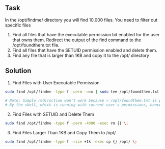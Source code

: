 ## Task
In the /opt/findme/ directory you will find 10,000 files. You need to filter out specific files

1. Find all files that have the executable permission bit enabled for the user that owns them. Redirect the output of the find command to the /opt/foundthem.txt file.
2. Find all files that have the SETUID permission enabled and delete them.
3. Find any file that is larger than 1KB and copy it to the /opt/ directory

## Solution
1. Find Files with User Executable Permission
```bash
sudo find /opt/findme -type f -perm -u=x | sudo tee /opt/foundthem.txt > /dev/null

# Note: Simple redirection won't work because > /opt/foundthem.txt is processed
# By the shell, which is running with current user's permissions, hence usage of sudo tee
```
2. Find Files with SETUID and Delete Them
```bash
sudo find /opt/findme -type f -perm -4000 -exec rm {} \;
```
3. Find Files Larger Than 1KB and Copy Them to /opt/
```bash
sudo find /opt/findme -type f -size +1k -exec cp {} /opt/ \;
```
